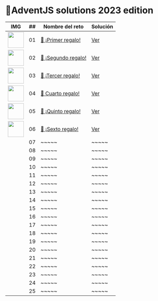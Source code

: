# 🎄AdventJS solutions 2023 edition



| IMG                                                                                              | ##  | Nombre del reto                                                           |  Solución                                                                        | 
| ------------------------------------------------------------------------------------------------ | :-: | ------------------------------------------------------------------------- | ---------------------------------------------------------------------------------- | 
| <img src="https://adventjs.dev/challenges-2023/1.png" width="50" style="object-fit: contain;" /> | 01  | [🎁 ¡Primer regalo!](https://adventjs.dev/es/challenges/2023/1)  | [Ver](https://github.com/jeanmunoz23/adventjs2023/blob/master/challenge01/index.js) 
|  <img src="https://adventjs.dev/challenges-2023/2.png" width="50" style="object-fit: contain;" /> | 02  | [🎁 ¡Segundo regalo!](https://adventjs.dev/es/challenges/2023/2)  | [Ver](https://github.com/jeanmunoz23/adventjs2023/blob/master/challenge02/index.ts) | 02  | ~~~~~|~~~~~
| <img src="https://adventjs.dev/challenges-2023/3.png" width="50" style="object-fit: contain;" /> | 03  | [🎁 ¡Tercer regalo!](https://adventjs.dev/es/challenges/2023/3)  | [Ver](https://github.com/jeanmunoz23/adventjs2023/blob/master/challenge03/index.js)   | 03  |  ~~~~~|~~~~~
|   <img src="https://adventjs.dev/challenges-2023/4.png" width="50" style="object-fit: contain;" /> | 04  | [🎁 Cuarto regalo!](https://adventjs.dev/es/challenges/2023/4)  | [Ver](https://github.com/jeanmunoz23/adventjs2023/blob/master/challenge04/index.js)   | 04  | ~~~~~| ~~~~~                                                                              |
|    <img src="https://adventjs.dev/challenges-2023/5.png" width="50" style="object-fit: contain;" /> | 05  | [🎁 ¡Quinto regalo!](https://adventjs.dev/es/challenges/2023/5)  | [Ver](https://github.com/jeanmunoz23/adventjs2023/blob/master/challenge05/index.ts)                                                                                                 | 05  | ~~~~~| ~~~~~                                                                              |
|   <img src="https://adventjs.dev/challenges-2023/6.png" width="50" style="object-fit: contain;" /> | 06  | [🎁 ¡Sexto regalo!](https://adventjs.dev/es/challenges/2023/6)  | [Ver](https://github.com/jeanmunoz23/adventjs2023/blob/master/challenge06/index.ts)                                                                                                | 06  | ~~~~~| ~~~~~                                                                              |
|                                                                                                  | 07  | ~~~~~| ~~~~~                                                                              |
|                                                                                                  | 08  | ~~~~~| ~~~~~                                                                              |
|                                                                                                  | 09  | ~~~~~| ~~~~~                                                                              |
|                                                                                                  | 10  | ~~~~~| ~~~~~                                                                              |
|                                                                                                  | 11  | ~~~~~| ~~~~~                                                                              |
|                                                                                                  | 12  | ~~~~~| ~~~~~                                                                              |
|                                                                                                  | 13  | ~~~~~| ~~~~~                                                                              |
|                                                                                                  | 14  | ~~~~~| ~~~~~                                                                              |
|                                                                                                  | 15  | ~~~~~| ~~~~~                                                                              |
|                                                                                                  | 16  | ~~~~~| ~~~~~                                                                              |
|                                                                                                  | 17  | ~~~~~| ~~~~~                                                                              |
|                                                                                                  | 18  | ~~~~~| ~~~~~                                                                              |
|                                                                                                  | 19  | ~~~~~| ~~~~~                                                                              | 
|                                                                                                  | 20  | ~~~~~| ~~~~~                                                                              |
|                                                                                                  | 21  | ~~~~~| ~~~~~                                                                              |
|                                                                                                  | 22  | ~~~~~| ~~~~~                                                                              | 
|                                                                                                  | 23  | ~~~~~| ~~~~~                                                                              | 
|                                                                                                  | 24  | ~~~~~| ~~~~~                                                                              |
|                                                                                                  | 25  | ~~~~~| ~~~~~                                                                            